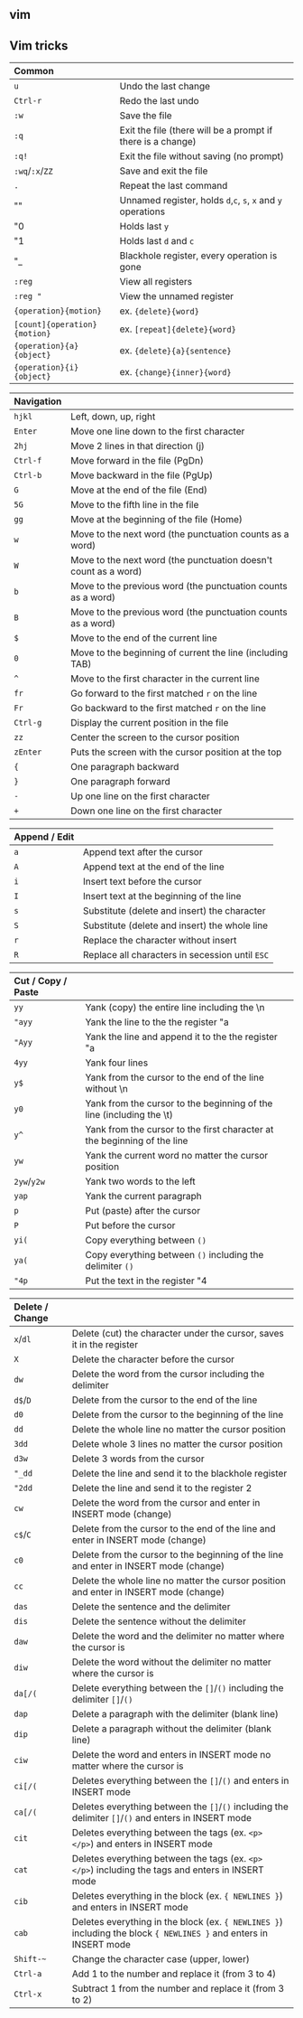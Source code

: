 ## vim

## Vim tricks

| **Common** | |
| :---| :---|
| `u`| Undo the last change |
| `Ctrl-r`| Redo the last undo |
| `:w`| Save the file |
| `:q`| Exit the file (there will be a prompt if there is a change)|
| `:q!`| Exit the file without saving (no prompt)|
| `:wq`/`:x`/`ZZ` | Save and exit the file |
| `.`  | Repeat the last command |
| "" | Unnamed register, holds `d`,`c`, `s`, `x` and `y` operations |
| "0 | Holds last `y` |
| "1 | Holds last `d` and `c` |
| "_ | Blackhole register, every operation is gone |
| `:reg` | View all registers |
| `:reg "` | View the unnamed register |
| `{operation}{motion}` | ex. `{delete}{word}`|
| `[count]{operation}{motion}` | ex. `[repeat]{delete}{word}`|
| `{operation}{a}{object}` | ex. `{delete}{a}{sentence}`|
| `{operation}{i}{object}` | ex. `{change}{inner}{word}`|

| **Navigation**| |
| :---| :---|
| `hjkl` | Left, down, up, right |
| `Enter` | Move one line down to the first character |
| `2hj` | Move 2 lines in that direction (j) |
| `Ctrl-f` | Move forward in the file (PgDn)|
| `Ctrl-b` | Move backward in the file (PgUp)|
| `G` | Move at the end of the file (End)|
| `5G`| Move to the fifth line in the file |
| `gg` | Move at the beginning of the file (Home)|
| `w` | Move to the next word (the punctuation counts as a word)|
| `W` | Move to the next word (the punctuation doesn't count as a word)|
| `b` | Move to the previous word (the punctuation counts as a word)|
| `B` | Move to the previous word (the punctuation counts as a word)|
| `$` | Move to the end of the current line |
| `0` | Move to the beginning of current the line (including TAB)|
| `^` | Move to the first character in the current line |
| `fr` | Go forward to the first matched `r` on the line |
| `Fr` | Go backward to the first matched `r` on the line |
| `Ctrl-g` | Display the current position in the file |
| `zz` | Center the screen to the cursor position |
| `zEnter` | Puts the screen with the cursor position at the top |
| `{` | One paragraph backward |
| `}` | One paragraph forward |
| `-` | Up one line on the first character |
| `+` | Down one line on the first character |

| **Append / Edit** | |
| :---| :---|
| `a` | Append text after the cursor |
| `A` | Append text at the end of the line |
| `i` | Insert text before the cursor |
| `I` | Insert text at the beginning of the line |
| `s` | Substitute (delete and insert) the character |
| `S` | Substitute (delete and insert) the whole line |
| `r` | Replace the character without insert |
| `R` | Replace all characters in secession until `ESC` |


| **Cut / Copy / Paste** | |
| :---| :---|
| `yy` | Yank (copy) the entire line including the \n |
| `"ayy` | Yank the line to the the register "a |
| `"Ayy` | Yank the line and append it to the the register "a |
| `4yy` | Yank four lines |
| `y$` | Yank from the cursor to the end of the line without \n |
| `y0` | Yank from the cursor to the beginning of the line (including the \t)|
| `y^` | Yank from the cursor to the first character at the beginning of the line |
| `yw` | Yank the current word no matter the cursor position |
| `2yw`/`y2w` | Yank two words to the left |
| `yap` | Yank the current paragraph |
| `p` | Put (paste) after the cursor |
| `P` | Put before the cursor |
| `yi(` | Copy everything between `()` |
| `ya(` | Copy everything between `()` including the delimiter `()` |
| `"4p` | Put the text in the register "4 | 


| **Delete / Change**| |
| :---| :---|
| `x`/`dl` | Delete (cut) the character under the cursor, saves it in the register |
| `X` | Delete the character before the cursor |
| `dw` | Delete the word from the cursor including the delimiter |
| `d$`/`D` | Delete from the cursor to the end of the line |
| `d0` | Delete from the cursor to the beginning of the line |
| `dd` | Delete the whole line no matter the cursor position |
| `3dd` | Delete whole 3 lines no matter the cursor position |
| `d3w` | Delete 3 words from the cursor |
| `"_dd`| Delete the line and send it to the blackhole register |
| `"2dd`| Delete the line and send it to the register 2 |
| `cw` | Delete the word from the cursor and enter in INSERT mode (change) |
| `c$`/`C` | Delete from the cursor to the end of the line and enter in INSERT mode (change) |
| `c0` | Delete from the cursor to the beginning of the line and enter in INSERT mode (change) |
| `cc` | Delete the whole line no matter the cursor position and enter in INSERT mode (change) |
| `das` | Delete the sentence and the delimiter |
| `dis` | Delete the sentence without the delimiter |
| `daw` | Delete the word and the delimiter no matter where the cursor is |
| `diw` | Delete the word without the delimiter no matter where the cursor is |
| `da[/(` | Delete everything between the `[]`/`()` including the delimiter `[]`/`()`|
| `dap` | Delete a paragraph with the delimiter (blank line)|
| `dip` | Delete a paragraph without the delimiter (blank line) |
| `ciw` | Delete the word and enters in INSERT mode no matter where the cursor is |
| `ci[/(` | Deletes everything between the `[]`/`()` and enters in INSERT mode |
| `ca[/(` | Deletes everything between the `[]`/`()` including the delimiter `[]`/`()` and enters in INSERT mode |
| `cit` | Deletes everything between the tags (ex. `<p> </p>`) and enters in INSERT mode |
| `cat` | Deletes everything between the tags (ex. `<p> </p>`) including the tags and enters in INSERT mode |
| `cib` | Deletes everything in the block (ex. `{ NEWLINES }`) and enters in INSERT mode |
| `cab` | Deletes everything in the block (ex. `{ NEWLINES }`) including the block `{ NEWLINES }` and enters in INSERT mode |
| `Shift-~` | Change the character case (upper, lower) |
| `Ctrl-a` | Add 1 to the number and replace it (from 3 to 4) |
| `Ctrl-x` | Subtract 1 from the number and replace it (from 3 to 2) |